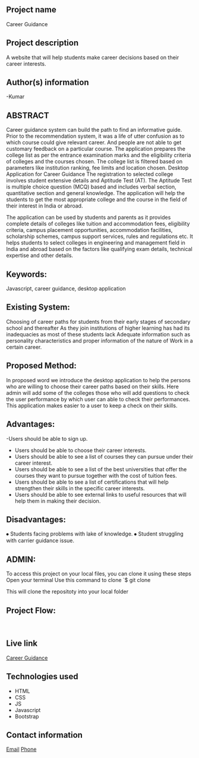 ## Project name
Career Guidance
​
## Project description
A website that will help students make career decisions based on their career interests. 

## Author(s) information
  -Kumar

  
## ABSTRACT
   Career guidance system can build the path to find an informative guide. Prior to the recommendation system, it was a life of utter confusion as to which course could give relevant career. And people are not able to get customary feedback on a particular course. The application prepares the college list as per the entrance examination marks and the eligibility criteria of colleges and the courses chosen. The college list is filtered based on parameters like institution ranking, fee limits and location chosen. Desktop Application for Career Guidance The registration to selected college involves student extensive details and Aptitude Test (AT). The Aptitude Test is multiple choice question (MCQ) based and includes verbal section, quantitative section and general knowledge. The application will help the students to get the most appropriate college and the course in the field of their interest in India or abroad.
   
   The application can be used by students and parents as it provides complete details of colleges like tuition and accommodation fees, eligibility criteria, campus placement opportunities, accommodation facilities, scholarship schemes, campus support services, rules and regulations etc. It helps students to select colleges in engineering and management field in India and abroad based on the factors like qualifying exam details, technical expertise and other details. 



## Keywords:
 Javascript, career guidance, desktop application

## Existing System:
Choosing of career paths for students from their early stages of secondary school and thereafter As they join institutions of higher learning has had its inadequacies as most of these students lack  Adequate information such as personality characteristics and proper information of the nature of  Work in a certain career.

## Proposed Method:
In proposed word we introduce the desktop application to help the persons who are willing to choose their career paths based on their skills.
Here admin will add some of the colleges those who will add questions to check the user performance by which user can able to check their performances. This application makes easier to a user to keep a check on their skills. 

## Advantages:
 -Users should be able to sign up.
 - Users should be able to choose their career interests. 
 - Users should be able to see  a list of courses they can pursue under their career interest. 
 - Users should be able to see a  list of  the best universities that offer the courses they want to pursue together with the cost of tuition fees.
 - Users should be able to see a list of certifications that will help strengthen their skills in the specific career interests. 
 - Users should be able to see external links to  useful resources that will help them in making their decision. 

 ## Disadvantages:
⦁	Students facing problems with lake of knowledge.
⦁	Student struggling with carrier guidance issue.

   
## ADMIN:
   To access this project on your local files, you can clone it using these steps
   Open your terminal
   Use this command to clone `$ git clone
   
   This will clone the repositoty into your local folder 
​
## Project Flow:

    
​ 

    
  
## Live link
[Career Guidance](/)
​
## Technologies used
 - HTML
 - CSS
 - JS
 - Javascript
 - Bootstrap
  
## Contact information
[Email](yamalakumar2623@gmail.com)
[Phone](9553223895)
    
